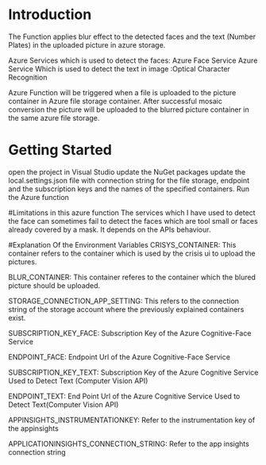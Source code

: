 # Introduction 
The Function applies blur effect to the detected faces and the text (Number Plates) in the uploaded picture in azure storage.

Azure Services which is used to detect the faces: Azure Face Service
Azure Service Which is used to detect the text in image :Optical Character Recognition

Azure Function will be triggered when a file is uploaded to the picture container in Azure file storage container. After successful mosaic conversion the picture will be uploaded to the blurred picture container in the same azure file storage.

# Getting Started
open the project in Visual Studio
update the NuGet packages
update the local.settings.json file with connection string for the file storage, endpoint and the subscription keys and the names of the specified containers. 
Run the Azure function


#Limitations in this azure function
The services which I have used to detect the face can sometimes fail to detect the faces which are tool small or faces already covered by a mask. It depends on the APIs behaviour.

#Explanation Of the Environment Variables
CRISYS_CONTAINER: This container refers to the container which is used by the crisis ui to upload the pictures.

BLUR_CONTAINER: This container referes to the container which the blured picture should be uploaded.

STORAGE_CONNECTION_APP_SETTING: This refers to the connection string of the storage account where the previously explained containers exist.

SUBSCRIPTION_KEY_FACE: Subscription Key of the Azure Cognitive-Face Service 

ENDPOINT_FACE: Endpoint Url of the Azure Cognitive-Face Service 

SUBSCRIPTION_KEY_TEXT: Subscription Key of the Azure Cognitive Service Used to Detect Text (Computer Vision API)

ENDPOINT_TEXT: End Point Url of the Azure Cognitive Service Used to Detect Text(Computer Vision API)

APPINSIGHTS_INSTRUMENTATIONKEY: Refer to the instrumentation key of the appinsights

APPLICATIONINSIGHTS_CONNECTION_STRING: Refer to the app insights connection string
